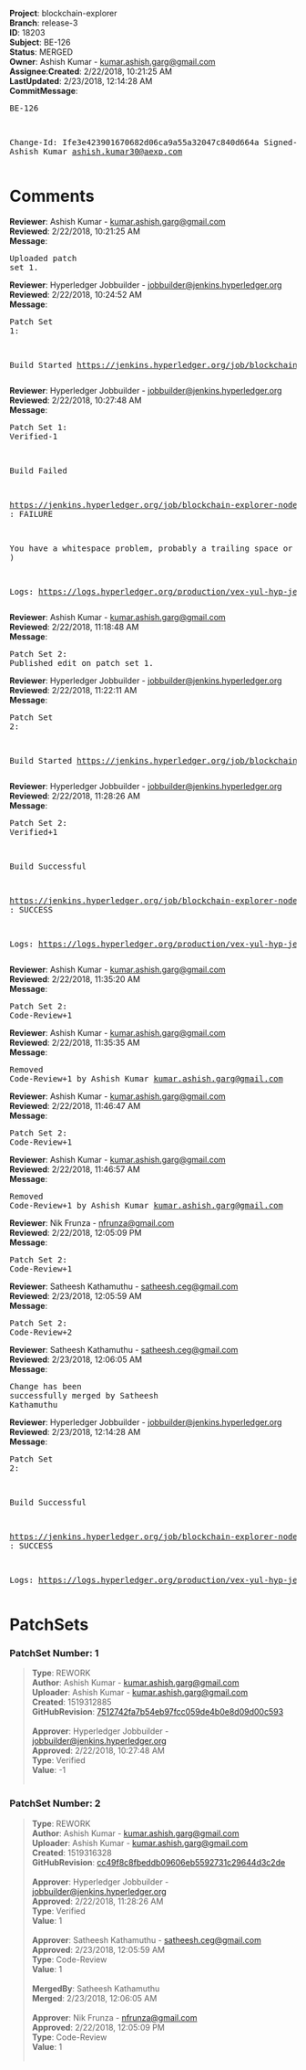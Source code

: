 <strong>Project</strong>: blockchain-explorer</br><strong>Branch</strong>: release-3<br><strong>ID</strong>: 18203<br><strong>Subject</strong>: BE-126<br><strong>Status</strong>: MERGED<br><strong>Owner</strong>: Ashish Kumar - kumar.ashish.garg@gmail.com<br><strong>Assignee</strong>:<strong>Created</strong>: 2/22/2018, 10:21:25 AM<br><strong>LastUpdated</strong>: 2/23/2018, 12:14:28 AM<br><strong>CommitMessage</strong>:<br><pre>BE-126

Change-Id: Ife3e423901670682d06ca9a55a32047c840d664a
Signed-off-by: Ashish Kumar <ashish.kumar30@aexp.com>
</pre><h1>Comments</h1><strong>Reviewer</strong>: Ashish Kumar - kumar.ashish.garg@gmail.com<br><strong>Reviewed</strong>: 2/22/2018, 10:21:25 AM<br><strong>Message</strong>: <pre>Uploaded patch set 1.</pre><strong>Reviewer</strong>: Hyperledger Jobbuilder - jobbuilder@jenkins.hyperledger.org<br><strong>Reviewed</strong>: 2/22/2018, 10:24:52 AM<br><strong>Message</strong>: <pre>Patch Set 1:

Build Started https://jenkins.hyperledger.org/job/blockchain-explorer-node6-verify-x86_64/29/</pre><strong>Reviewer</strong>: Hyperledger Jobbuilder - jobbuilder@jenkins.hyperledger.org<br><strong>Reviewed</strong>: 2/22/2018, 10:27:48 AM<br><strong>Message</strong>: <pre>Patch Set 1: Verified-1

Build Failed 

https://jenkins.hyperledger.org/job/blockchain-explorer-node6-verify-x86_64/29/ : FAILURE

You have a whitespace problem, probably a trailing space or two. ( https://jenkins.hyperledger.org/job/blockchain-explorer-node6-verify-x86_64/29/ )

Logs: https://logs.hyperledger.org/production/vex-yul-hyp-jenkins-3/blockchain-explorer-node6-verify-x86_64/29</pre><strong>Reviewer</strong>: Ashish Kumar - kumar.ashish.garg@gmail.com<br><strong>Reviewed</strong>: 2/22/2018, 11:18:48 AM<br><strong>Message</strong>: <pre>Patch Set 2: Published edit on patch set 1.</pre><strong>Reviewer</strong>: Hyperledger Jobbuilder - jobbuilder@jenkins.hyperledger.org<br><strong>Reviewed</strong>: 2/22/2018, 11:22:11 AM<br><strong>Message</strong>: <pre>Patch Set 2:

Build Started https://jenkins.hyperledger.org/job/blockchain-explorer-node6-verify-x86_64/30/</pre><strong>Reviewer</strong>: Hyperledger Jobbuilder - jobbuilder@jenkins.hyperledger.org<br><strong>Reviewed</strong>: 2/22/2018, 11:28:26 AM<br><strong>Message</strong>: <pre>Patch Set 2: Verified+1

Build Successful 

https://jenkins.hyperledger.org/job/blockchain-explorer-node6-verify-x86_64/30/ : SUCCESS

Logs: https://logs.hyperledger.org/production/vex-yul-hyp-jenkins-3/blockchain-explorer-node6-verify-x86_64/30</pre><strong>Reviewer</strong>: Ashish Kumar - kumar.ashish.garg@gmail.com<br><strong>Reviewed</strong>: 2/22/2018, 11:35:20 AM<br><strong>Message</strong>: <pre>Patch Set 2: Code-Review+1</pre><strong>Reviewer</strong>: Ashish Kumar - kumar.ashish.garg@gmail.com<br><strong>Reviewed</strong>: 2/22/2018, 11:35:35 AM<br><strong>Message</strong>: <pre>Removed Code-Review+1 by Ashish Kumar <kumar.ashish.garg@gmail.com>
</pre><strong>Reviewer</strong>: Ashish Kumar - kumar.ashish.garg@gmail.com<br><strong>Reviewed</strong>: 2/22/2018, 11:46:47 AM<br><strong>Message</strong>: <pre>Patch Set 2: Code-Review+1</pre><strong>Reviewer</strong>: Ashish Kumar - kumar.ashish.garg@gmail.com<br><strong>Reviewed</strong>: 2/22/2018, 11:46:57 AM<br><strong>Message</strong>: <pre>Removed Code-Review+1 by Ashish Kumar <kumar.ashish.garg@gmail.com>
</pre><strong>Reviewer</strong>: Nik Frunza - nfrunza@gmail.com<br><strong>Reviewed</strong>: 2/22/2018, 12:05:09 PM<br><strong>Message</strong>: <pre>Patch Set 2: Code-Review+1</pre><strong>Reviewer</strong>: Satheesh Kathamuthu - satheesh.ceg@gmail.com<br><strong>Reviewed</strong>: 2/23/2018, 12:05:59 AM<br><strong>Message</strong>: <pre>Patch Set 2: Code-Review+2</pre><strong>Reviewer</strong>: Satheesh Kathamuthu - satheesh.ceg@gmail.com<br><strong>Reviewed</strong>: 2/23/2018, 12:06:05 AM<br><strong>Message</strong>: <pre>Change has been successfully merged by Satheesh Kathamuthu</pre><strong>Reviewer</strong>: Hyperledger Jobbuilder - jobbuilder@jenkins.hyperledger.org<br><strong>Reviewed</strong>: 2/23/2018, 12:14:28 AM<br><strong>Message</strong>: <pre>Patch Set 2:

Build Successful 

https://jenkins.hyperledger.org/job/blockchain-explorer-node6-merge-x86_64/12/ : SUCCESS

Logs: https://logs.hyperledger.org/production/vex-yul-hyp-jenkins-3/blockchain-explorer-node6-merge-x86_64/12</pre><h1>PatchSets</h1><h3>PatchSet Number: 1</h3><blockquote><strong>Type</strong>: REWORK<br><strong>Author</strong>: Ashish Kumar - kumar.ashish.garg@gmail.com<br><strong>Uploader</strong>: Ashish Kumar - kumar.ashish.garg@gmail.com<br><strong>Created</strong>: 1519312885<br><strong>GitHubRevision</strong>: [7512742fa7b54eb97fcc059de4b0e8d09d00c593](https://github.com/hyperledger/blockchain-explorer/commit/7512742fa7b54eb97fcc059de4b0e8d09d00c593)<br><br><strong>Approver</strong>: Hyperledger Jobbuilder - jobbuilder@jenkins.hyperledger.org<br><strong>Approved</strong>: 2/22/2018, 10:27:48 AM<br><strong>Type</strong>: Verified<br><strong>Value</strong>: -1<br><br></blockquote><h3>PatchSet Number: 2</h3><blockquote><strong>Type</strong>: REWORK<br><strong>Author</strong>: Ashish Kumar - kumar.ashish.garg@gmail.com<br><strong>Uploader</strong>: Ashish Kumar - kumar.ashish.garg@gmail.com<br><strong>Created</strong>: 1519316328<br><strong>GitHubRevision</strong>: [cc49f8c8fbeddb09606eb5592731c29644d3c2de](https://github.com/hyperledger/blockchain-explorer/commit/cc49f8c8fbeddb09606eb5592731c29644d3c2de)<br><br><strong>Approver</strong>: Hyperledger Jobbuilder - jobbuilder@jenkins.hyperledger.org<br><strong>Approved</strong>: 2/22/2018, 11:28:26 AM<br><strong>Type</strong>: Verified<br><strong>Value</strong>: 1<br><br><strong>Approver</strong>: Satheesh Kathamuthu - satheesh.ceg@gmail.com<br><strong>Approved</strong>: 2/23/2018, 12:05:59 AM<br><strong>Type</strong>: Code-Review<br><strong>Value</strong>: 1<br><br><strong>MergedBy</strong>: Satheesh Kathamuthu<br><strong>Merged</strong>: 2/23/2018, 12:06:05 AM<br><br><strong>Approver</strong>: Nik Frunza - nfrunza@gmail.com<br><strong>Approved</strong>: 2/22/2018, 12:05:09 PM<br><strong>Type</strong>: Code-Review<br><strong>Value</strong>: 1<br><br></blockquote>